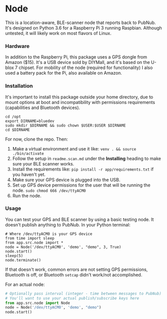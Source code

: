 # Node

This is a location-aware, BLE-scanner node that reports back to PubNub.
It's designed on Python 3.6 for a Raspberry Pi 3 running Raspbian.
Although untested, it will likely work on most flavors of Linux.

### Hardware

In addition to the Raspberry Pi, this package uses a GPS dongle from Amazon ($15). 
It's a USB device sold by DIYMall, and it's based on the U-blox 7 chipset.
For mobility of the node (required for functionality) I also used a battery pack for the Pi, also available on Amazon.

### Installation

It's important to install this package outside your home directory, due to mount options at boot
and incompatibility with permissions requirements (capabilities and Bluetooth devices).

~~~
cd /opt
export DIRNAME=bluedev
sudo mkdir $DIRNAME && sudo chown $USER:$USER $DIRNAME
cd $DIRNAME
~~~

For now, clone the repo. Then:

1. Make a virtual environment and use it like: `venv . && source ./bin/activate`
2. Follow the setup in `readme.scan.md` under the **Installing** heading to make sure your BLE scanner works.
3. Install the requirements like: `pip install -r app/requirements.txt` if you haven't yet.
4. Make sure your GPS device is plugged into the USB.
5. Set up GPS device permissions for the user that will be running the node. `sudo chmod 666 /dev/ttyACM0`
6. Run the node.

### Usage

You can test your GPS and BLE scanner by using a basic testing node. It doesn't publish anything to PubNub.
In your Python terminal:

~~~pythonstub
# Where /dev/ttyACM0 is your GPS device
from time import sleep
from app.src.node import *
node = Node('/dev/ttyACM0', 'demo', "demo", 3, True)
node.start()
sleep(5)
node.terminate()
~~~

If that doesn't work, common errors are not setting GPS permissions, Bluetooth is off,
or Bluetooth `setcap` didn't work/not accomplished.


For an actual node:

~~~python
# Optionally pass interval (integer - time between messages to PubNub)
# You'll want to use your actual publish/subscribe keys here
from app.src.node import Node
node = Node('/dev/ttyACM0', 'demo', "demo")
node.start()
~~~

